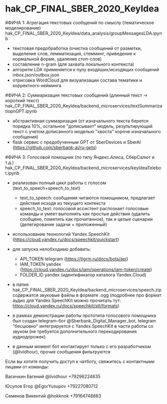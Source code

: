 # hak_CP_FINAL_SBER_2020_KeyIdea

#ФИЧА 1: Агрегация текстовых сообщений по смыслу (тематическое моделирование)
hak_CP_FINAL_SBER_2020_KeyIdea/data_analysis/groupMessagesLDA.ipynb

 - текстовая предобработка (очистка сообщений от разметки, выделение слов, лемматизация, стемминг, приведение к нормальной форме, удаление стоп-слов)
 - составление n-gram (для захвата локального контекста)
 - алгоритм LDA применяется к пулу входяших/исходящих сообщений inbox.json/outbox.json
 - отрисовка WordCloud для визуализации состава тематики и корректного нейминга
 
 
#ФИЧА 2: Суммаризация текстовых сообщений (длинный текст -> короткий текст)
hak_CP_FINAL_SBER_2020_KeyIdea/backend_microservices/textSummarizatiopnGPT.ipynb

 - абстрактивная суммаризация (от изначального текста берется порядка 10%, остальное "дописывает" модель, результирующий текст с учетом дописанного моделью "хвоста" короче изначального сообщения)
 - flask сервис с предобученным GPT от SberDevices и SberAI (https://github.com/sberbank-ai/ru-gpts)
 
 
#ФИЧА 3: Голосовой помощник (по типу Яндекс.Алиса, СберСалют и т.д.)
hak_CP_FINAL_SBER_2020_KeyIdea/backend_microservices/keyIdeaTelebot.ipynb

 - реализован полный цикл работы с голосом (text_to_speech+speech_to_text)
   - text_to_speech: сообщения читаются помощником, предлагает действия исходя из текущего контекста
   - speech_to_text: голосовой ассистент распознает голосовые команды и умеет выполнять как простые действия (удалить сообщене, пометить как прочитанное), так и целые сценарии (делегирование задачи + приложенный)

 - использование технологий Yandex.SpeechKit (https://cloud.yandex.ru/docs/speechkit/quickstart)
 - для запуска нелобходимо добавить:
   - API_TOKEN telegram (https://tlgrm.ru/docs/bots/api)
   - IAM_TOKEN yandex (https://cloud.yandex.ru/docs/iam/operations/iam-token/create)
   - FOLDER_ID yandex (идентификатор каталога Yandex.Cloud)
 - в папке hak_CP_FINAL_SBER_2020_KeyIdea/backend_microservices/speech.zip содержатся звуковые файлы в формате .ogg (подробнее про формат аудио для Yandex.SpeechKit можно прочитать тут: https://cloud.yandex.ru/docs/speechkit/stt/formats)
 - в рамках демонстрации работы прототипа голосового помощника был создан telegram-бот @Sberbank_Digital_Manager_bot, telegram "бесшовно" интегрируется с Yandex.SpeechKit в части работы со звуком (не требуется дополнительного перекодирования аудиодорожек)
 - в данным момент бот контактирует только с его разработчиком (@lividhour), прочие сообщения фильтруются

Если вы хотите получить доступ к чатботу, свяжитесь с контактными лицами от команды:

Васичкин Евгений
@lividhour
+79296224635

Юсупов Егор
@EgorYusupov
+79227080712

Семенов Викентий
@hokknok
+79164748883
